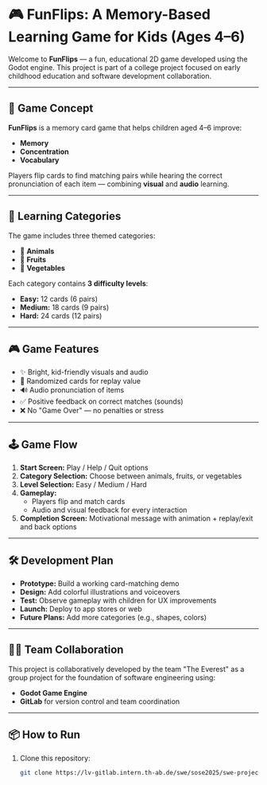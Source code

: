 # 🎮 FunFlips: A Memory-Based Learning Game for Kids (Ages 4–6)

Welcome to **FunFlips** — a fun, educational 2D game developed using the Godot engine. This project is part of a college project focused on early childhood education and software development collaboration.

---

## 🧠 Game Concept

**FunFlips** is a memory card game that helps children aged 4–6 improve:
- **Memory**
- **Concentration**
- **Vocabulary**

Players flip cards to find matching pairs while hearing the correct pronunciation of each item — combining **visual** and **audio** learning.

---

## 🎯 Learning Categories

The game includes three themed categories:
- 🐾 **Animals**
- 🍎 **Fruits**
- 🥦 **Vegetables**

Each category contains **3 difficulty levels**:
- **Easy:** 12 cards (6 pairs)
- **Medium:** 18 cards (9 pairs)
- **Hard:** 24 cards (12 pairs)

---

## 🎮 Game Features

- ✨ Bright, kid-friendly visuals and audio
- 🧩 Randomized cards for replay value
- 🔊 Audio pronunciation of items
- ✅ Positive feedback on correct matches (sounds)
- ❌ No "Game Over" — no penalties or stress

---

## 🕹️ Game Flow

1. **Start Screen:** Play / Help / Quit options
2. **Category Selection:** Choose between animals, fruits, or vegetables
3. **Level Selection:** Easy / Medium / Hard
4. **Gameplay:** 
   - Players flip and match cards
   - Audio and visual feedback for every interaction
5. **Completion Screen:** Motivational message with animation + replay/exit and back options

---

## 🛠️ Development Plan

- **Prototype:** Build a working card-matching demo
- **Design:** Add colorful illustrations and voiceovers
- **Test:** Observe gameplay with children for UX improvements
- **Launch:** Deploy to app stores or web
- **Future Plans:** Add more categories (e.g., shapes, colors)

---

## 👨‍💻 Team Collaboration

This project is collaboratively developed by the team "The Everest" as a group project for the foundation of software engineering using:
- **Godot Game Engine**
- **GitLab** for version control and team coordination

---

## 📦 How to Run

1. Clone this repository:
   ```bash
   git clone https://lv-gitlab.intern.th-ab.de/swe/sose2025/swe-project-sdi-theeverest.git
